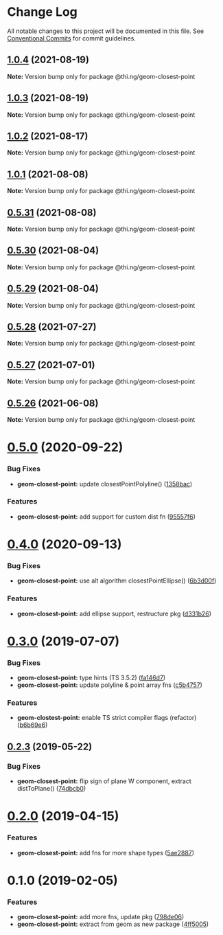# Change Log

All notable changes to this project will be documented in this file.
See [Conventional Commits](https://conventionalcommits.org) for commit guidelines.

## [1.0.4](https://github.com/thi-ng/umbrella/compare/@thi.ng/geom-closest-point@1.0.3...@thi.ng/geom-closest-point@1.0.4) (2021-08-19)

**Note:** Version bump only for package @thi.ng/geom-closest-point





## [1.0.3](https://github.com/thi-ng/umbrella/compare/@thi.ng/geom-closest-point@1.0.2...@thi.ng/geom-closest-point@1.0.3) (2021-08-19)

**Note:** Version bump only for package @thi.ng/geom-closest-point





## [1.0.2](https://github.com/thi-ng/umbrella/compare/@thi.ng/geom-closest-point@1.0.1...@thi.ng/geom-closest-point@1.0.2) (2021-08-17)

**Note:** Version bump only for package @thi.ng/geom-closest-point





## [1.0.1](https://github.com/thi-ng/umbrella/compare/@thi.ng/geom-closest-point@0.5.31...@thi.ng/geom-closest-point@1.0.1) (2021-08-08)

**Note:** Version bump only for package @thi.ng/geom-closest-point





## [0.5.31](https://github.com/thi-ng/umbrella/compare/@thi.ng/geom-closest-point@0.5.30...@thi.ng/geom-closest-point@0.5.31) (2021-08-08)

**Note:** Version bump only for package @thi.ng/geom-closest-point





## [0.5.30](https://github.com/thi-ng/umbrella/compare/@thi.ng/geom-closest-point@0.5.29...@thi.ng/geom-closest-point@0.5.30) (2021-08-04)

**Note:** Version bump only for package @thi.ng/geom-closest-point





## [0.5.29](https://github.com/thi-ng/umbrella/compare/@thi.ng/geom-closest-point@0.5.28...@thi.ng/geom-closest-point@0.5.29) (2021-08-04)

**Note:** Version bump only for package @thi.ng/geom-closest-point





## [0.5.28](https://github.com/thi-ng/umbrella/compare/@thi.ng/geom-closest-point@0.5.27...@thi.ng/geom-closest-point@0.5.28) (2021-07-27)

**Note:** Version bump only for package @thi.ng/geom-closest-point





## [0.5.27](https://github.com/thi-ng/umbrella/compare/@thi.ng/geom-closest-point@0.5.26...@thi.ng/geom-closest-point@0.5.27) (2021-07-01)

**Note:** Version bump only for package @thi.ng/geom-closest-point





## [0.5.26](https://github.com/thi-ng/umbrella/compare/@thi.ng/geom-closest-point@0.5.25...@thi.ng/geom-closest-point@0.5.26) (2021-06-08)

**Note:** Version bump only for package @thi.ng/geom-closest-point





# [0.5.0](https://github.com/thi-ng/umbrella/compare/@thi.ng/geom-closest-point@0.4.0...@thi.ng/geom-closest-point@0.5.0) (2020-09-22)


### Bug Fixes

* **geom-closest-point:** update closestPointPolyline() ([1358bac](https://github.com/thi-ng/umbrella/commit/1358bac1a95359340b19adb91b1813edf3e1645a))


### Features

* **geom-closest-point:** add support for custom dist fn ([95557f6](https://github.com/thi-ng/umbrella/commit/95557f6716071a92433868ce8536ca1c38a54073))





# [0.4.0](https://github.com/thi-ng/umbrella/compare/@thi.ng/geom-closest-point@0.3.44...@thi.ng/geom-closest-point@0.4.0) (2020-09-13)


### Bug Fixes

* **geom-closest-point:** use alt algorithm closestPointEllipse() ([6b3d00f](https://github.com/thi-ng/umbrella/commit/6b3d00ff84aba9a430e50e2a0a9d7e0e15e95d02))


### Features

* **geom-closest-point:** add ellipse support, restructure pkg ([d331b26](https://github.com/thi-ng/umbrella/commit/d331b26fc0a0d16ed2775a784ab709ab3b6dcf60))





# [0.3.0](https://github.com/thi-ng/umbrella/compare/@thi.ng/geom-closest-point@0.2.3...@thi.ng/geom-closest-point@0.3.0) (2019-07-07)

### Bug Fixes

* **geom-closest-point:** type hints (TS 3.5.2) ([fa146d7](https://github.com/thi-ng/umbrella/commit/fa146d7))
* **geom-closest-point:** update polyline & point array fns ([c5b4757](https://github.com/thi-ng/umbrella/commit/c5b4757))

### Features

* **geom-clostest-point:** enable TS strict compiler flags (refactor) ([b6b69e6](https://github.com/thi-ng/umbrella/commit/b6b69e6))

## [0.2.3](https://github.com/thi-ng/umbrella/compare/@thi.ng/geom-closest-point@0.2.2...@thi.ng/geom-closest-point@0.2.3) (2019-05-22)

### Bug Fixes

* **geom-closest-point:** flip sign of plane W component, extract distToPlane() ([74dbcb0](https://github.com/thi-ng/umbrella/commit/74dbcb0))

# [0.2.0](https://github.com/thi-ng/umbrella/compare/@thi.ng/geom-closest-point@0.1.13...@thi.ng/geom-closest-point@0.2.0) (2019-04-15)

### Features

* **geom-closest-point:** add fns for more shape types ([5ae2887](https://github.com/thi-ng/umbrella/commit/5ae2887))

# 0.1.0 (2019-02-05)

### Features

* **geom-closest-point:** add more fns, update pkg ([798de06](https://github.com/thi-ng/umbrella/commit/798de06))
* **geom-closest-point:** extract from geom as new package ([4ff5005](https://github.com/thi-ng/umbrella/commit/4ff5005))
